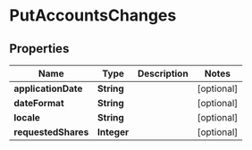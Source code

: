 

# PutAccountsChanges


## Properties

| Name | Type | Description | Notes |
|------------ | ------------- | ------------- | -------------|
|**applicationDate** | **String** |  |  [optional] |
|**dateFormat** | **String** |  |  [optional] |
|**locale** | **String** |  |  [optional] |
|**requestedShares** | **Integer** |  |  [optional] |



